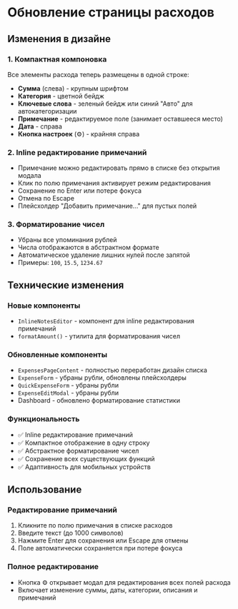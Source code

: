 # Обновление страницы расходов

## Изменения в дизайне

### 1. Компактная компоновка
Все элементы расхода теперь размещены в одной строке:
- **Сумма** (слева) - крупным шрифтом
- **Категория** - цветной бейдж
- **Ключевые слова** - зеленый бейдж или синий "Авто" для автокатегоризации
- **Примечание** - редактируемое поле (занимает оставшееся место)
- **Дата** - справа
- **Кнопка настроек** (⚙️) - крайняя справа

### 2. Inline редактирование примечаний
- Примечание можно редактировать прямо в списке без открытия модала
- Клик по полю примечания активирует режим редактирования
- Сохранение по Enter или потере фокуса
- Отмена по Escape
- Плейсхолдер "Добавить примечание..." для пустых полей

### 3. Форматирование чисел
- Убраны все упоминания рублей
- Числа отображаются в абстрактном формате
- Автоматическое удаление лишних нулей после запятой
- Примеры: `100`, `15.5`, `1234.67`

## Технические изменения

### Новые компоненты
- `InlineNotesEditor` - компонент для inline редактирования примечаний
- `formatAmount()` - утилита для форматирования чисел

### Обновленные компоненты
- `ExpensesPageContent` - полностью переработан дизайн списка
- `ExpenseForm` - убраны рубли, обновлены плейсхолдеры
- `QuickExpenseForm` - убраны рубли
- `ExpenseEditModal` - убраны рубли
- Dashboard - обновлено форматирование статистики

### Функциональность
- ✅ Inline редактирование примечаний
- ✅ Компактное отображение в одну строку
- ✅ Абстрактное форматирование чисел
- ✅ Сохранение всех существующих функций
- ✅ Адаптивность для мобильных устройств

## Использование

### Редактирование примечаний
1. Кликните по полю примечания в списке расходов
2. Введите текст (до 1000 символов)
3. Нажмите Enter для сохранения или Escape для отмены
4. Поле автоматически сохраняется при потере фокуса

### Полное редактирование
- Кнопка ⚙️ открывает модал для редактирования всех полей расхода
- Включает изменение суммы, даты, категории, описания и примечаний